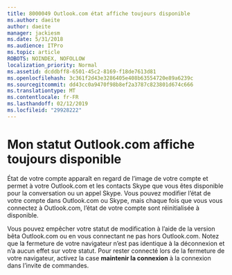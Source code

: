 ```yaml
---
title: 8000049 Outlook.com état affiche toujours disponible
ms.author: daeite
author: daeite
manager: jackiesm
ms.date: 5/31/2018
ms.audience: ITPro
ms.topic: article
ROBOTS: NOINDEX, NOFOLLOW
localization_priority: Normal
ms.assetid: dcddbff8-6501-45c2-8169-f18de7613d81
ms.openlocfilehash: 3c361f2d43e3286405e408b63554720e89a6239c
ms.sourcegitcommit: dd43cc0a9470f98b8ef2a3787c823801d674c666
ms.translationtype: MT
ms.contentlocale: fr-FR
ms.lasthandoff: 02/12/2019
ms.locfileid: "29928222"
---
```

# <a name="my-outlookcom-status-always-shows-as-available"></a>Mon statut Outlook.com affiche toujours disponible

État de votre compte apparaît en regard de l’image de votre compte et permet à votre Outlook.com et les contacts Skype que vous êtes disponible pour la conversation ou un appel Skype. Vous pouvez modifier l’état de votre compte dans Outlook.com ou Skype, mais chaque fois que vous vous connectez à Outlook.com, l’état de votre compte sont réinitialisée à disponible.
  
Vous pouvez empêcher votre statut de modification à l’aide de la version bêta Outlook.com ou en vous connectant ne pas hors Outlook.com. Notez que la fermeture de votre navigateur n’est pas identique à la déconnexion et n’a aucun effet sur votre statut. Pour rester connecté lors de la fermeture de votre navigateur, activez la case **maintenir la connexion** à la connexion dans l’invite de commandes. 
  

